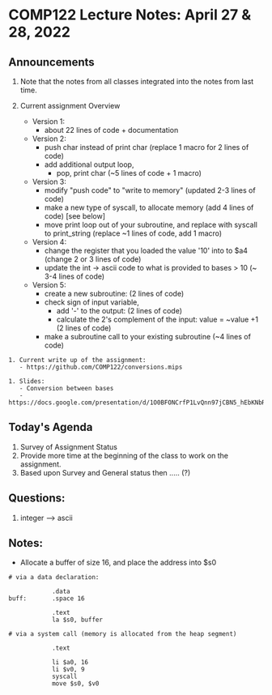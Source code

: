 # COMP122 Lecture Notes: April 27 & 28, 2022

## Announcements
   1. Note that the notes from all classes integrated into the notes from last time.

   1. Current assignment Overview
      - Version 1:  
        * about 22 lines of code + documentation
      - Version 2: 
        * push char instead of print char  (replace 1 macro for 2 lines of code)
        * add additional output loop, 
          - pop, print char  (\~5 lines of code + 1 macro)
      - Version 3:
          - modify "push code" to "write to memory" (updated 2-3 lines of code)
          - make a new type of syscall, to allocate memory (add 4 lines of code) [see below]
          - move print loop out of your subroutine, and replace with syscall to print_string  (replace \~1 lines of code, add 1 macro)
      - Version 4:
          - change the register that you loaded the value '10' into to $a4  (change 2 or 3 lines of code)
          - update the int -> ascii code to what is provided to bases > 10  (~ 3-4 lines of code)
      - Version 5:
          - create a new subroutine:  (2 lines of code)
          - check sign of input variable, 
              - add '-' to the output:  (2 lines of code)
              - calculate the 2's complement of the input: value = \~value +1  (2 lines of code)
          - make a subroutine call to your existing subroutine (\~4 lines of code)

    1. Current write up of the assignment:
       - https://github.com/COMP122/conversions.mips

    1. Slides:
       - Conversion between bases
       - https://docs.google.com/presentation/d/1O0BFONCrfP1LvQnn97jCBN5_hEbKNbRIpRI9vtKI_io/edit#slide=id.g10efea0b76a_0_127



## Today's Agenda
   1. Survey of Assignment Status
   1. Provide more time at the beginning of the class to work on the assignment.
   1. Based upon Survey and General status then ..... (?)


## Questions:
   1. integer --> ascii 


## Notes:

* Allocate a buffer of size 16, and place the address into $s0

```
# via a data declaration:

            .data
buff:       .space 16

            .text
            la $s0, buffer
```

```
# via a system call (memory is allocated from the heap segment)

            .text

            li $a0, 16
            li $v0, 9
            syscall
            move $s0, $v0

```
